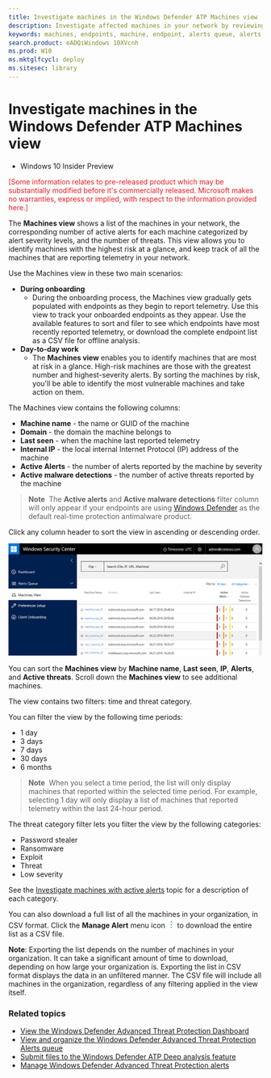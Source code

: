 ```yaml
---
title: Investigate machines in the Windows Defender ATP Machines view
description: Investigate affected machines in your network by reviewing alerts, network connection information, and service health on the Machines view.
keywords: machines, endpoints, machine, endpoint, alerts queue, alerts, machine name, domain, last seen, internal IP, active alerts, active threats, threat category, filter, sort, review alerts, network, connection, malware, type, password stealer, ransomware, exploit, threat, low severity
search.product: eADQiWindows 10XVcnh 
ms.prod: W10
ms.mktglfcycl: deploy
ms.sitesec: library
---
```


# Investigate machines in the Windows Defender ATP Machines view

- Windows 10 Insider Preview

<span style="color:#ED1C24;">[Some information relates to pre-released product which may be substantially modified before it's commercially released. Microsoft makes no warranties, express or implied, with respect to the information provided here.]</span>

The **Machines view** shows a list of the machines in your network, the corresponding number of active alerts for each machine categorized by alert severity levels, and the number of threats. This view allows you to identify machines with the highest risk at a glance, and keep track of all the machines that are reporting telemetry in your network. 

Use the Machines view in these two main scenarios: 

- **During onboarding**
  - During the onboarding process, the Machines view gradually gets populated with endpoints as they begin to report telemetry. Use this view to track your onboarded endpoints as they appear. Use the available features to sort and filer to see which endpoints have most recently reported telemetry, or download the complete endpoint list as a CSV file for offline analysis. 
- **Day-to-day work**
  - The **Machines view** enables you to identify machines that are most at risk in a glance. High-risk machines are those with the greatest number and highest-severity alerts. By sorting the machines by risk, you'll be able to identify the most vulnerable machines and take action on them. 

The Machines view contains the following columns: 

- **Machine name** - the name or GUID of the machine 
- **Domain** - the domain the machine belongs to
- **Last seen** - when the machine last reported telemetry 
- **Internal IP** - the local internal Internet Protocol (IP) address of the machine 
- **Active Alerts** - the number of alerts reported by the machine by severity
- **Active malware detections** - the number of active threats reported by the machine

> **Note**&nbsp;&nbsp;The **Active alerts** and **Active malware detections** filter column will only appear if your endpoints are using [Windows Defender](https://technet.microsoft.com/en-us/library/mt622091(v=vs.85).aspx) as the default real-time protection antimalware product. 

Click any column header to sort the view in ascending or descending order. 

![Screenshot of the Machines view on the portal](images/machines-view.png)

You can sort the **Machines view** by **Machine name**, **Last seen**, **IP**, **Alerts**, and **Active threats**. Scroll down the **Machines view** to see additional machines. 

The view contains two filters: time and threat category.

You can filter the view by the following time periods: 

- 1 day 
- 3 days 
- 7 days 
- 30 days 
- 6 months 

> **Note**&nbsp;&nbsp;When you select a time period, the list will only display machines that reported within the selected time period. For example, selecting 1 day will only display a list of machines that reported telemetry within the last 24-hour period. 

The threat category filter lets you filter the view by the following categories: 

- Password stealer
- Ransomware
- Exploit
- Threat
- Low severity

See the [Investigate machines with active alerts](dashboard-windows-advanced-threat-protection.md#investigate-machines-with-active-threats) topic for a description of each category.

You can also download a full list of all the machines in your organization, in CSV format. Click the **Manage Alert** menu icon ![The menu icon looks like three periods stacked on top of each other](images/menu-icon.png) to download the entire list as a CSV file. 

 **Note**: Exporting the list depends on the number of machines in your organization. It can take a significant amount of time to download, depending on how large your organization is. 
Exporting the list in CSV format displays the data in an unfiltered manner. The CSV file will include all machines in the organization, regardless of any filtering applied in the view itself. 

### Related topics
- [View the Windows Defender Advanced Threat Protection Dashboard](dashboard-windows-advanced-threat-protection.md)
- [View and organize the Windows Defender Advanced Threat Protection Alerts queue](alerts-queue-windows-advanced-threat-protection.md)
- [Submit files to the Windows Defender ATP Deep analysis feature](deep-analysis-windows-advanced-threat-protection.md)
- [Manage Windows Defender Advanced Threat Protection alerts](manage-alerts-windows-advanced-threat-protection.md)